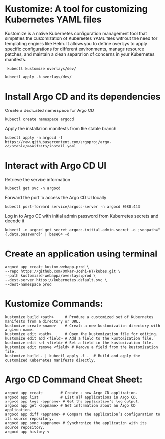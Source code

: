 # Kustomize: A tool for customizing Kubernetes YAML files

Kustomize is a native Kubernetes configuration management tool that simplifies the customization of Kubernetes YAML files without the need for templating engines like Helm. It allows you to define overlays to apply specific configurations for different environments, manage resource patches, and maintain a clean separation of concerns in your Kubernetes manifests.
```
 kubectl kustomize overlays/dev/
```
```
kubectl apply -k overlays/dev/
```
# Install Argo CD and its dependencies
 Create a dedicated namespace for Argo CD
```
kubectl create namespace argocd
```
 Apply the installation manifests from the stable branch
```
kubectl apply -n argocd -f https://raw.githubusercontent.com/argoproj/argo-cd/stable/manifests/install.yaml
```
# Interact with Argo CD UI
 Retrieve the service information
```
kubectl get svc -n argocd
```
 Forward the port to access the Argo CD UI locally
```
kubectl port-forward service/argocd-server -n argocd 8080:443
```
 Log in to Argo CD with initial admin password from Kubernetes secrets and decode it
```
kubectl -n argocd get secret argocd-initial-admin-secret -o jsonpath="{.data.password}" | base64 -d
```
# Create an application using terminal
```
argocd app create kustom-webapp-prod \
--repo https://github.com/Omkar-Joshi-HT/kubes.git \
--path kustomized-webappa/overlays/prod \
--dest-server https://kubernetes.default.svc \
--dest-namespace prod 
```
# Kustomize Commands:
```
kustomize build <path>     # Produce a customized set of Kubernetes manifests from a directory or URL.
kustomize create <name>    # Create a new kustomization directory with a given name.
kustomize edit <path>      # Open the kustomization file for editing.
kustomize edit add <field> # Add a field to the kustomization file.
kustomize edit set <field> # Set a field in the kustomization file.
kustomize edit remove <field> # Remove a field from the kustomization file.
kustomize build . | kubectl apply -f -  # Build and apply the customized Kubernetes manifests directly.
```
# Argo CD Command Cheat Sheet:
```
argocd app create        # Create a new Argo CD application.
argocd app list          # List all applications in Argo CD.
argocd app logs <appname> # Get the application’s log output.
argocd app get <appname> # Get information about an Argo CD application.
argocd app diff <appname> # Compare the application’s configuration to its source repository.
argocd app sync <appname> # Synchronize the application with its source repository.
argocd app history <
```
